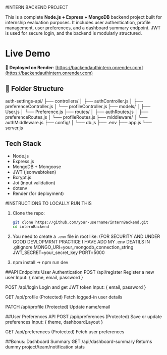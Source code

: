  #INTERN BACKEND PROJECT
 
This is a complete **Node.js + Express + MongoDB** backend project built for internship evaluation purposes.
It includes user authentication, profile management, user preferences, and a dashboard summary endpoint. JWT is used for secure login, and the backend is modularly structured.

# Live Demo
🚀 **Deployed on Render**: [https://backendauthintern.onrender.com](https://backendauthintern.onrender.com)  

## 📁 Folder Structure

auth-settings-api/
├── controllers/
│   ├── authController.js
│   ├── preferenceController.js
│   └── profileController.js
├── models/
│   ├── User.js
│   └── Preference.js
├── routes/
│   ├── authRoutes.js
│   ├── preferenceRoutes.js
│   └── profileRoutes.js
├── middleware/
│   └── authMiddleware.js
├── config/
│   └── db.js
├── .env
├── app.js
└── server.js

## Tech Stack
- Node.js
- Express.js
- MongoDB + Mongoose
- JWT (jsonwebtoken)
- Bcrypt.js
- Joi (input validation)
- dotenv
- Render (for deployment)

#INSTRUCTIONS TO LOCALLY RUN THIS

1. Clone the repo:
   ```bash
   git clone https://github.com/your-username/internBackend.git
   cd internBackend
   
2. You need to create a `.env` file in root like: (FOR SECURITY AND UNDER GOOD DEVLOPMRNT PRACTICE I HAVE ADD MY .env DEATILS IN .gitignore
MONGO_URI=your_mongodb_connection_string
JWT_SECRET=your_secret_key
PORT=5000

3. npm install -> npm run dev

##API Endpoints
User Authentication
POST /api/register
Register a new user
Input: { name, email, password }

POST /api/login
Login and get JWT token
Input: { email, password }

GET /api/profile (Protected)
Fetch logged-in user details

PATCH /api/profile (Protected)
Update name/email

##User Preferences API
POST /api/preferences (Protected)
Save or update preferences
Input: { theme, dashboardLayout }

GET /api/preferences (Protected)
Fetch user preferences

##Bonus: Dashboard Summary
GET /api/dashboard-summary
Returns dummy project/team/notification stats

